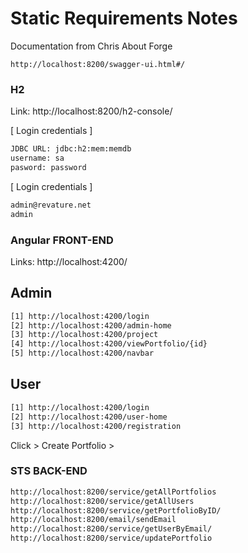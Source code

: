 # Static Requirements Notes

Documentation from Chris About Forge

`http://localhost:8200/swagger-ui.html#/`

### H2
Link: http://localhost:8200/h2-console/

[ Login credentials ]
```sh
JDBC URL: jdbc:h2:mem:memdb
username: sa
pasword: password
```

[ Login credentials ]
```sh
admin@revature.net
admin
```

### Angular FRONT-END
Links: http://localhost:4200/

## Admin
```sh
[1] http://localhost:4200/login
[2] http://localhost:4200/admin-home
[3] http://localhost:4200/project
[4] http://localhost:4200/viewPortfolio/{id}
[5] http://localhost:4200/navbar
```

## User
```sh
[1] http://localhost:4200/login
[2] http://localhost:4200/user-home
[3] http://localhost:4200/registration 
```
 
 Click > Create Portfolio > 
 
 
### STS BACK-END
 ```sh
http://localhost:8200/service/getAllPortfolios
http://localhost:8200/service/getAllUsers
http://localhost:8200/service/getPortfolioByID/
http://localhost:8200/email/sendEmail
http://localhost:8200/service/getUserByEmail/
http://localhost:8200/service/updatePortfolio
 ```



